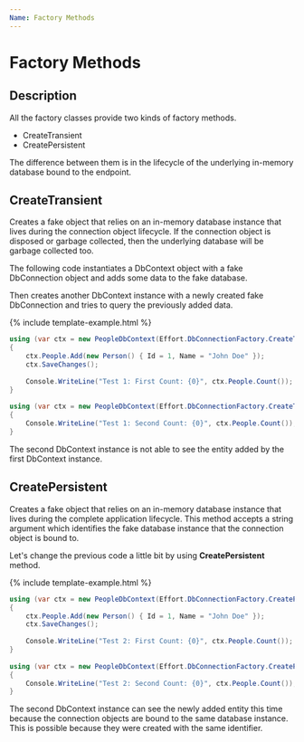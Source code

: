 ```yaml
---
Name: Factory Methods
---
```


# Factory Methods

## Description

All the factory classes provide two kinds of factory methods.

 - CreateTransient
 - CreatePersistent

The difference between them is in the lifecycle of the underlying in-memory database bound to the endpoint. 

## CreateTransient

Creates a fake object that relies on an in-memory database instance that lives during the connection object lifecycle. If the connection object is disposed or garbage collected, then the underlying database will be garbage collected too.

The following code instantiates a DbContext object with a fake DbConnection object and adds some data to the fake database. 

Then creates another DbContext instance with a newly created fake DbConnection and tries to query the previously added data.

{% include template-example.html %} 
```csharp
using (var ctx = new PeopleDbContext(Effort.DbConnectionFactory.CreateTransient()))
{
    ctx.People.Add(new Person() { Id = 1, Name = "John Doe" });
    ctx.SaveChanges();
 
    Console.WriteLine("Test 1: First Count: {0}", ctx.People.Count());
}
 
using (var ctx = new PeopleDbContext(Effort.DbConnectionFactory.CreateTransient()))
{
    Console.WriteLine("Test 1: Second Count: {0}", ctx.People.Count());
}
```

The second DbContext instance is not able to see the entity added by the first DbContext instance.

## CreatePersistent

Creates a fake object that relies on an in-memory database instance that lives during the complete application lifecycle. This method accepts a string argument which identifies the fake database instance that the connection object is bound to.

Let's change the previous code a little bit by using **CreatePersistent** method.

{% include template-example.html %} 
```csharp
using (var ctx = new PeopleDbContext(Effort.DbConnectionFactory.CreatePersistent("1")))
{
    ctx.People.Add(new Person() { Id = 1, Name = "John Doe" });
    ctx.SaveChanges();
 
    Console.WriteLine("Test 2: First Count: {0}", ctx.People.Count());
}
 
using (var ctx = new PeopleDbContext(Effort.DbConnectionFactory.CreatePersistent("1")))
{
    Console.WriteLine("Test 2: Second Count: {0}", ctx.People.Count());
}
```

The second DbContext instance can see the newly added entity this time because the connection objects are bound to the same database instance. This is possible because they were created with the same identifier.
